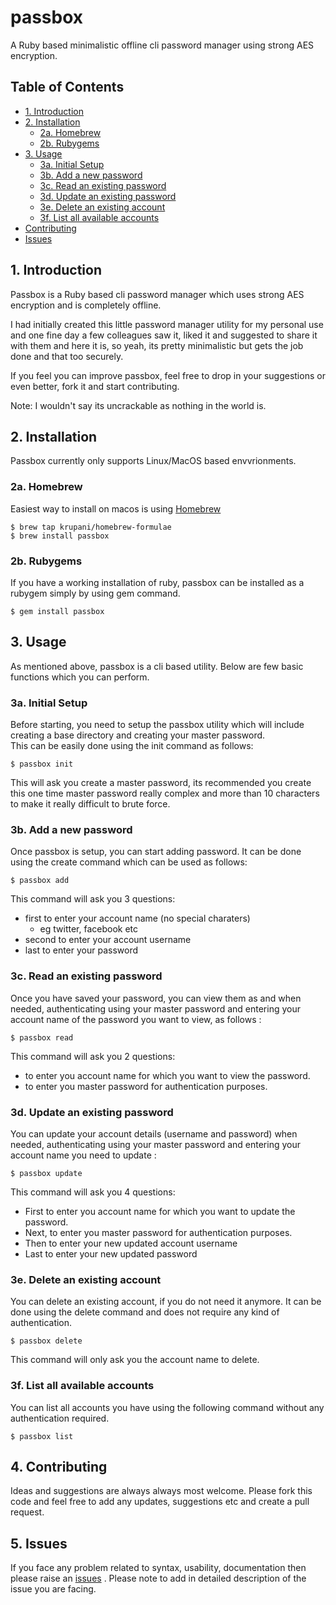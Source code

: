# passbox

A Ruby based minimalistic offline cli password manager using strong AES encryption.     

## Table of Contents   
- [1. Introduction](#introduction)   
- [2. Installation](#install)   
    - [2a. Homebrew](#brew)
    - [2b. Rubygems](#gem)
- [3. Usage](#usage)   
    - [3a. Initial Setup](#init)    
    - [3b. Add a new password](#add)    
    - [3c. Read an existing password](#read)   
    - [3d. Update an existing password](#update)  
    - [3e. Delete an existing account](#delete)   
    - [3f. List all available accounts](#list)
- [Contributing](#contributing)   
- [Issues](#issues)  
     
     
## <a name="introduction"></a> 1. Introduction    
Passbox is a Ruby based cli password manager which uses strong AES encryption and is completely offline.   

I had initially created this little password manager utility for my personal use and one fine day a few colleagues saw it, liked it and suggested to share it with them and here it is, so yeah, its pretty minimalistic but gets the job done and that too securely.   

If you feel you can improve passbox, feel free to drop in your suggestions or even better, fork it and start contributing.    
      
Note: I wouldn't say its uncrackable as nothing in the world is.
     
     
## <a name="install"></a> 2. Installation  
Passbox currently only supports Linux/MacOS based envvrionments.   
    
### <a name="brew"></a> 2a. Homebrew    
Easiest way to install on macos is using [Homebrew](https://brew.sh)     
```console
$ brew tap krupani/homebrew-formulae
$ brew install passbox
```    

### <a name="gem"></a> 2b. Rubygems   
If you have a working installation of ruby, passbox can be installed as a rubygem simply by using gem command.   
      
```console
$ gem install passbox 
```     
      
     
## <a name="usage"></a> 3. Usage    
As mentioned above, passbox is a cli based utility. Below are few basic functions which you can perform.     
      
### <a name="init"></a> 3a. Initial Setup
Before starting, you need to setup the passbox utility which will include creating a base directory and creating your master password.    
This can be easily done using the init command as follows:    
     
```console
$ passbox init 
```    

This will ask you create a master password, its recommended you create this one time master password really complex and more than 10 characters to make it really difficult to brute force.    
      
### <a name="add"></a> 3b. Add a new password      
Once passbox is setup, you can start adding password. It can be done using the create command which can be used as follows:     
     
```console
$ passbox add 
```     
     
This command will ask you 3 questions:
- first to enter your account name (no special charaters)    
    - eg twitter, facebook etc     
- second to enter your account username     
- last to enter your password    
     
### <a name="read"></a> 3c. Read an existing password     
Once you have saved your password, you can view them as and when needed, authenticating using your master password and entering your account name of the password you want to view, as follows :     
       
```console
$ passbox read 
```    
     
This command will ask you 2 questions:
- to enter you account name for which you want to view the password.     
- to enter you master password for authentication purposes.    
     
### <a name="update"></a> 3d. Update an existing password     
You can update your account details (username and password) when needed, authenticating using your master password and entering your account name you need to update :     
       
```console
$ passbox update 
```    
     
This command will ask you 4 questions:     
- First to enter you account name for which you want to update the password.     
- Next, to enter you master password for authentication purposes.    
- Then to enter your new updated account username     
- Last to enter your new updated password   
     
### <a name="delete"></a> 3e. Delete an existing account
You can delete an existing account, if you do not need it anymore. It can be done using the delete command and does not require any kind of authentication.     
     
```console
$ passbox delete 
```   
    
This command will only ask you the account name to delete.    

### <a name="list"></a> 3f. List all available accounts   
You can list all accounts you have using the following command without any authentication required.    
    
```console
$ passbox list 
```    
    
## <a name="contributing"></a> 4. Contributing    
Ideas and suggestions are always always most welcome. Please fork this code and feel free to add any updates, suggestions etc and create a pull request.   

## <a name="issues"></a> 5. Issues    
If you face any problem related to syntax, usability, documentation then please raise an [issues](https://github.com/krupani/passbox/issues) . Please note to add in detailed description of the issue you are facing.    